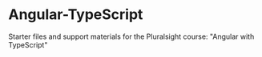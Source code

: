 # Angular-TypeScript
Starter files and support materials for the Pluralsight course: "Angular with TypeScript"